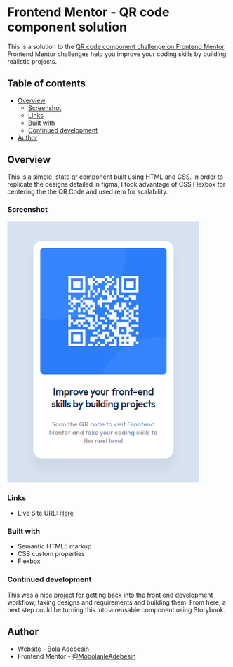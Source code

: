 # Frontend Mentor - QR code component solution

This is a solution to the [QR code component challenge on Frontend Mentor](https://www.frontendmentor.io/challenges/qr-code-component-iux_sIO_H). Frontend Mentor challenges help you improve your coding skills by building realistic projects.

## Table of contents

- [Overview](#overview)
  - [Screenshot](#screenshot)
  - [Links](#links)
  - [Built with](#built-with)
  - [Continued development](#continued-development)
- [Author](#author)

## Overview

This is a simple, state qr component built using HTML and CSS. In order to replicate the designs detailed in figma, I took advantage of CSS Flexbox for centering the the QR Code and used rem for scalability.

### Screenshot

![QR Code](./images/qr-screenshot.png)

### Links

<!-- - Solution URL: [Add solution URL here](https://your-solution-url.com) -->

- Live Site URL: [Here](https://qr-code-three-drab.vercel.app/)

### Built with

- Semantic HTML5 markup
- CSS custom properties
- Flexbox

### Continued development

This was a nice project for getting back into the front end development workflow; taking designs and requirements and building them. From here, a next step could be turning this into a reusable component using Storybook.

## Author

- Website - [Bola Adebesin](https://www.badebesin.com/)
- Frontend Mentor - [@MobolanleAdebesin](https://www.frontendmentor.io/profile/MobolanleAdebesin)
